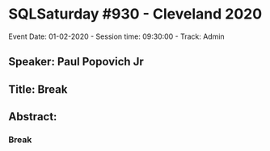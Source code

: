 # SQLSaturday #930 - Cleveland 2020
Event Date: 01-02-2020 - Session time: 09:30:00 - Track: Admin
## Speaker: Paul Popovich Jr
## Title: Break
## Abstract:
### Break
